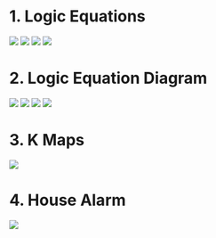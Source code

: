 # 1. Logic Equations

![](b1.jpg)
![](b2.jpg)
![](b3.jpg)
![](b4.jpg)

# 2. Logic Equation Diagram

![](b5.jpg)
![](b6.jpg)
![](b7.jpg)
![](b8.jpg)

# 3. K Maps

![](b9.jpg)

# 4. House Alarm

![](h1.jpg)
